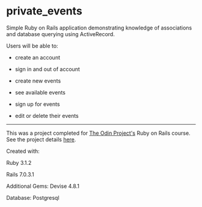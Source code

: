 # private_events 

Simple Ruby on Rails application demonstrating knowledge of associations and database querying using ActiveRecord. 

Users will be able to:

* create an account

* sign in and out of account

* create new events

* see available events

* sign up for events

* edit or delete their events


---------------------------------------


This was a project completed for [The Odin Project's](https://www.theodinproject.com/) Ruby on Rails course. See the project details [here](https://www.theodinproject.com/lessons/ruby-on-rails-private-events).


Created with:

Ruby 3.1.2

Rails 7.0.3.1

Additional Gems: Devise 4.8.1

Database: Postgresql
